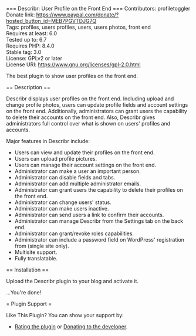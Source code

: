 === Describr: User Profile on the Front End ===
Contributors: profiletoggler  
Donate link: https://www.paypal.com/donate/?hosted_button_id=MEB7PGVTDJG7Q  
Tags: profiles, users profiles, users, users photos, front end  
Requires at least: 6.0  
Tested up to: 6.7  
Requires PHP: 8.4.0  
Stable tag: 3.0  
License: GPLv2 or later  
License URI: https://www.gnu.org/licenses/gpl-2.0.html  

The best plugin to show user profiles on the front end.

== Description ==

Describr displays user profiles on the front end. Including upload and change profile photos, users can update profile fields and account settings on the front end. Additionally, administrators can grant users the capability to delete their accounts on the front end. Also, Describr gives administrators full control over what is shown on users' profiles and accounts.

Major features in Describr include:

* Users can view and update their profiles on the front end.
* Users can upload profile pictures.
* Users can manage their account settings on the front end.
* Administrator can make a user an important person.
* Administrator can disable fields and tabs.
* Administrator can add multiple administrator emails.
* Administrator can grant users the capability to delete their profiles on the front end.
* Administrator can change users' status.
* Administrator can make users inactive.
* Administrator can send users a link to confirm their accounts.
* Administrator can manage Describr from the Settings tab on the back end.
* Administrator can grant/revoke roles capabilities.
* Administrator can include a password field on WordPress' registration from (single site only).
* Multisite support.
* Fully translatable.

== Installation ==

Upload the Describr plugin to your blog and activate it.

...You're done!

= Plugin Support =

Like This Plugin? You can show your support by:

* [Rating the plugin](https://wordpress.org/support/plugin/describr/reviews/?filter=5#new-post) or [Donating to the developer](https://www.paypal.com/donate/?hosted_button_id=MEB7PGVTDJG7Q).

